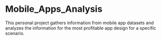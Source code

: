 # Mobile_Apps_Analysis
This personal project gathers information from mobile app datasets and analyzes the information for the most profitable app design for a specific scenario.
